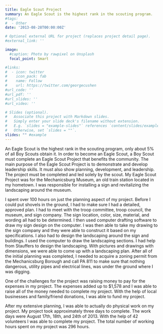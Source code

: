 ```yaml
---
title: Eagle Scout Project
summary: An Eagle Scout is the highest rank in the scouting program.
#tags:
#  - Other
date: '2013-08-28T00:00:00Z'

# Optional external URL for project (replaces project detail page).
#external_link: ''

image:
  #caption: Photo by rawpixel on Unsplash
  focal_point: Smart

#links:
#  - icon: twitter
#    icon_pack: fab
#    name: Follow
#    url: https://twitter.com/georgecushen
#url_code: ''
#url_pdf: ''
#url_slides: ''
#url_video: ''

# Slides (optional).
#   Associate this project with Markdown slides.
#   Simply enter your slide deck's filename without extension.
#   E.g. `slides = "example-slides"` references `content/slides/example-slides.md`.
#   Otherwise, set `slides = ""`.
slides: "" #example
---
```


An Eagle Scout is the highest rank in the scouting program, only about 5% of all Boy Scouts obtain it.  In order to become an Eagle Scout, a Boy Scout must complete an Eagle Scout Project that benefits the community.  The main purpose of the Eagle Scout Project is to demonstrate and develop leadership skills.  It must also show planning, development, and leadership.   The project must be completed and led solely by the scout.  My Eagle Scout Project was for the Mechanicsburg Museum, an old train station located in my hometown.  I was responsible for installing a sign and revitalizing the landscaping around the museum.  

I spent over 100 hours on just the planning aspect of my project.  Before I could put shovels in the ground, I had to make sure I had a detailed, approved plan.  I had to meet with the troop committee, troop council, the museum, and sign company.  The sign location, color, size, material, and wording all had to be determined.  I then used computer drafting software to draw my sign design on the computer.  I was then able to take my drawing to the sign company and they were able to construct it based on my specifications.  I also had to design the landscaping around the sign and buildings.  I used the computer to draw the landscaping sections.  I had help from Stauffers to design the landscaping.  With pictures and drawings with dimensions, we were able to come up with a landscaping plan.  After all of the initial planning was completed, I needed to acquire a zoning permit from the Mechanicsburg Borough and call PA 811 to make sure that nothing dangerous, utility pipes and electrical lines, was under the ground where I was digging.  

One of the challenges for the project was raising money to pay for the expenses in my project.  The expenses added up to $1,578 and I was able to raise all of the money needed to complete my project.  With the help of local businesses and family/friend donations, I was able to fund my project. 

After my extensive planning, I was able to actually do physical work on my project.  My project took approximately three days to complete.  The work days were August 17th, 18th, and 24th of 2013.  With the help of 42 volunteers I was able to complete my project.  The total number of working hours spent on my project was 296 hours.

